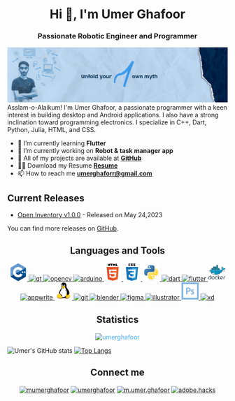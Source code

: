 <h1 align="center">Hi 👋, I'm Umer Ghafoor</h1>
<h3 align="center">Passionate Robotic Engineer and Programmer</h3>


![stats_banner](cover.jpg)
Asslam-o-Alaikum! I'm Umer Ghafoor, a passionate programmer with a keen interest in building desktop and Android applications. I also have a strong inclination toward programming electronics. I specialize in C++, Dart, Python, Julia, HTML, and CSS.
- 🌱 I’m currently learning **Flutter**
- 🔭 I’m currently working on **Robot & task manager app**
- 📃 All of my projects are available at **[GitHub](https://github.com/umerghafoor)**
- 👨‍💻 Download my Resume **[Resume](umerghafoor.pdf)**
- 📫 How to reach me **umerghaforr@gmail.com**

## Current Releases

- [Open Inventory v1.0.0](https://github.com/umerghafoor/InventorySysytem/releases/tag/v1.0.0) - Released on May 24,2023

You can find more releases on [GitHub](https://github.com/umerghafoor/InventorySysytem/releases).

<h2 align="Center">Languages and Tools</h2>

<p align="Center"> 
<a href="https://www.w3schools.com/cpp/" target="_blank" rel="noreferrer"> <img src="https://raw.githubusercontent.com/devicons/devicon/master/icons/cplusplus/cplusplus-original.svg" alt="cplusplus" width="40" height="40"/> </a> 
<a href="https://www.qt.io/" target="_blank" rel="noreferrer"> <img src="https://upload.wikimedia.org/wikipedia/commons/0/0b/Qt_logo_2016.svg" alt="qt" width="40" height="40"/> </a> 
<a href="https://opencv.org/" target="_blank" rel="noreferrer"> <img src="https://www.vectorlogo.zone/logos/opencv/opencv-icon.svg" alt="opencv" width="40" height="40"/> </a> 
<a href="https://www.arduino.cc/" target="_blank" rel="noreferrer"> <img src="https://cdn.worldvectorlogo.com/logos/arduino-1.svg" alt="arduino" width="40" height="40"/> </a> 
<a href="https://www.w3.org/html/" target="_blank" rel="noreferrer"> <img src="https://raw.githubusercontent.com/devicons/devicon/master/icons/html5/html5-original-wordmark.svg" alt="html5" width="40" height="40"/> </a> 
<a href="https://www.w3schools.com/css/" target="_blank" rel="noreferrer"> <img src="https://raw.githubusercontent.com/devicons/devicon/master/icons/css3/css3-original-wordmark.svg" alt="css3" width="40" height="40"/> </a> 
<a href="https://www.python.org" target="_blank" rel="noreferrer"> <img src="https://raw.githubusercontent.com/devicons/devicon/master/icons/python/python-original.svg" alt="python" width="40" height="40"/> </a> 
<a href="https://dart.dev" target="_blank" rel="noreferrer"> <img src="https://www.vectorlogo.zone/logos/dartlang/dartlang-icon.svg" alt="dart" width="40" height="40"/> </a> 
<a href="https://flutter.dev" target="_blank" rel="noreferrer"> <img src="https://www.vectorlogo.zone/logos/flutterio/flutterio-icon.svg" alt="flutter" width="40" height="40"/> </a> 
<a href="https://www.docker.com/" target="_blank" rel="noreferrer"> <img src="https://raw.githubusercontent.com/devicons/devicon/master/icons/docker/docker-original-wordmark.svg" alt="docker" width="40" height="40"/> </a> 
<a href="https://appwrite.io" target="_blank" rel="noreferrer"> <img src="https://www.vectorlogo.zone/logos/appwriteio/appwriteio-icon.svg" alt="appwrite" width="40" height="40"/> </a>
<a href="https://www.linux.org/" target="_blank" rel="noreferrer"> <img src="https://raw.githubusercontent.com/devicons/devicon/master/icons/linux/linux-original.svg" alt="linux" width="40" height="40"/> </a> 
<a href="https://git-scm.com/" target="_blank" rel="noreferrer"> <img src="https://www.vectorlogo.zone/logos/git-scm/git-scm-icon.svg" alt="git" width="40" height="40"/> </a> 
<a href="https://www.blender.org/" target="_blank" rel="noreferrer"> <img src="https://download.blender.org/branding/community/blender_community_badge_white.svg" alt="blender" width="40" height="40"/> </a> 
<a href="https://www.figma.com/" target="_blank" rel="noreferrer"> <img src="https://www.vectorlogo.zone/logos/figma/figma-icon.svg" alt="figma" width="40" height="40"/> </a> 
<a href="https://www.adobe.com/in/products/illustrator.html" target="_blank" rel="noreferrer"> <img src="https://www.vectorlogo.zone/logos/adobe_illustrator/adobe_illustrator-icon.svg" alt="illustrator" width="40" height="40"/> </a> 
<a href="https://www.photoshop.com/en" target="_blank" rel="noreferrer"> <img src="https://raw.githubusercontent.com/devicons/devicon/master/icons/photoshop/photoshop-line.svg" alt="photoshop" width="40" height="40"/> </a> 
<a href="https://www.adobe.com/products/xd.html" target="_blank" rel="noreferrer"> <img src="https://cdn.worldvectorlogo.com/logos/adobe-xd.svg" alt="xd" width="40" height="40"/> </a> </p>

<h2 align="center">Statistics</h2>
<div style="color: #44AEFB" align="Center" >
<p><img align="center" src="https://github-readme-streak-stats.herokuapp.com/?user=umerghafoor&theme=transparent&border_radius=32&hide_border=true" alt="umerghafoor" /></p>
  </div>

![Umer's GitHub stats](https://github-readme-stats.vercel.app/api?username=umerghafoor&show_icons=true&theme=transparent&border_radius=32&hide_border=true)
[![Top Langs](https://github-readme-stats.vercel.app/api/top-langs?username=umerghafoor&show_icons=true&locale=en&layout=compact&theme=transparent&border_radius=32&hide_border=true)](https://github.com/umerghafoor)

<h2 align="Center">Connect me</h2>
<p align="Center">
<a href="https://twitter.com/mumerghafoor" target="blank"><img align="center" src="https://raw.githubusercontent.com/rahuldkjain/github-profile-readme-generator/master/src/images/icons/Social/twitter.svg" alt="mumerghafoor" height="20" width="40" /></a>
<a href="https://linkedin.com/in/umerghafoor" target="blank"><img align="center" src="https://raw.githubusercontent.com/rahuldkjain/github-profile-readme-generator/master/src/images/icons/Social/linked-in-alt.svg" alt="umerghafoor" height="20" width="40" /></a>
<a href="https://fb.com/m.umer.ghafoor" target="blank"><img align="center" src="https://raw.githubusercontent.com/rahuldkjain/github-profile-readme-generator/master/src/images/icons/Social/facebook.svg" alt="m.umer.ghafoor" height="20" width="40" /></a>
<a href="https://instagram.com/adobe.hacks" target="blank"><img align="center" src="https://raw.githubusercontent.com/rahuldkjain/github-profile-readme-generator/master/src/images/icons/Social/instagram.svg" alt="adobe.hacks" height="20" width="40" /></a>
</p>


